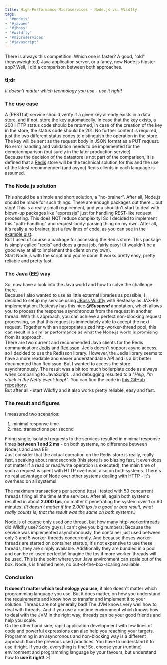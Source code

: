 ```yaml
---
title: High-Performance Microservices - Node.js vs. Wildfly
tags:
- '#nodejs'
- '#javaee'
- '#jboss'
- '#wildfly'
- '#microservices'
- '#javascript'
---
```


There is always this competition: Which one is faster? A good, "old" (heavyweighted) Java application server, or a fancy, new Node.js hipster app? Well, I did a comparison between both approaches.

### tl;dr

_It doesn't matter which technology you use - use it right!_

### The use case

A (RESTful) service should verify if a given key already exists in a data store, and if not, store the key automatically. In case that the key exists, a 200 HTTP status code should be returned, in case of the creation of the key in the store, the status code should be 201. No further content is required, just the two different status codes to distinguish the operation in the store.  
The key will be sent as the request body in JSON format as a PUT request.<br />No error handling and validation needs to be implemented for the demo/comparison (but surely in the later production service).  
Because the decision of the datastore is not part of the comparison, it is defined that a [Redis](http://redis.io) store will be the technical solution for this and the use of the latest recommended (and async) Redis clients in each language is assumed.

### The Node.js solution

This should be a simple and short solution, a "no-brainer". After all, Node.js should be made for such things. There are enough packages out there... but stop! This is a really small requirement, and you shouldn't start to deal with blown-up packages like "expressjs" just for handling REST-like request processing. This does NOT reduce complexity! So I decided to implement this "path-handling" and request-body-parsing thing on my own. After all, it's really a no brainer, just a few lines of code, as you can see in the [example gist](https://gist.github.com/dasniko/48d65bddb06ad6eaad24).  
But I used of course a package for accessing the Redis store. This package is simply called "[redis](https://www.npmjs.com/package/redis)" and does a great job, fairly easy! (It wouldn't be a good way at all to implement the client on my own).  
Start Node.js with the script and you're done! It works pretty easy, pretty reliable and pretty fast.

### The Java (EE) way

So, now have a look into the Java world and how to solve the challenge there.  
Because I also wanted to use as little external libraries as possible, I decided to setup my service using [JBoss Wildfly](http://wildfly.org) with Resteasy as JAX-RS implementation. Resteasy has this nice ***@Suspend*** annotation, which allows you to process the response asynchronous from the request in another thread. With this approach, you can achieve a perfect non-blocking request processing, so that this request is immediately able to accept the next request. Together with an appropriate sized http-worker-thread pool, this can result in a similar performance as what the Node.js world is promising from its approach.  
There are two current and recommended Java clients for the Redis communication: [Jedis](https://github.com/xetorthio/jedis) and [Redisson](https://github.com/mrniko/redisson). Jedis doesn't support async access, so I decided to use the Redisson library. However, the Jedis library seems to have a more readable and easier understandable API and is a bit better documented than Redisson. But I wanted to access the store asynchronously. The result was a bit too much boilerplate code as always when comparing to JavaScript... and debugging resulted to a _"Help, I'm stuck in the Netty event-loop!"_. You can find the code in [this GitHub repository](https://github.com/dasniko/wildfly-async-redis).  
But after all - start Wildfly and it also works pretty reliable, easy and fast.

### The result and figures

I measured two scenarios:

1. minimal response time
2. max. transactions per second

Firing single, isolated requests to the services resulted in minimal response times **between 1 and 2 ms** - on both systems, no difference between Node.js and Java EE!  
Just consider that the actual operation on the Redis store is really, really fast, speaking about nanoseconds (this store is so blazing fast, it even does not matter if a read or read/write operation is executed), the main time of such a request is spent with HTTP overhead, also on both systems. There's no real advantage of Node over other systems dealing with HTTP - it's overhead on all systems!

The maximum transactions per second (tps) I tested with 50 concurrent threads firing all the time at the services. After all, again both systems resulted in about **2.000 tps**, no matter if penetrating the system over 1 or 60 minutes. _(It doesn't matter if the 2.000 tps is a good or bad result, what really counts is, that the result was the same on both systems.)_

Node.js of course only used one thread, but how many http-workerthreads did Wildfly use? Sorry guys, I can't give you big numbers. Because the service was implemented asynchronously, the container just used between only 3 and 5 worker-threads concurrently. And because theses worker-threads are started on container startup, it's not expensive to use these threads, they are simply available. Additionally they are bundled in a pool and can be re-used perfectly! Imagine the tps if more worker-threads will be used. This is the point where your Java environment can scale out of the box. Node.js is finished here, no out-of-the-box-scaling available.

### Conclusion

**It doesn't matter which technology you use,** it also doesn't matter which programming language you use. But it does matter, on how you understand the requirements and know how to transfer and implement it to your solution. Threads are not generally bad! The JVM knows very well how to deal with threads. And if you use a runtime environment which knows how to deal with the JVM in the right way, threads can be your good friends and help you scale.  
On the other hand side, rapid application development with few lines of code and powerful expressions can also help you reaching your targets.  
Programming in an asyncronous and non-blocking way is a different approach than the previous used practices. You have to understand it to use it right. If you do, everything is fine! So, choose your (runtime) environment and programming language by your favours, but understand how to **use it right!** :-)
